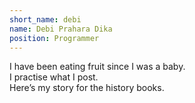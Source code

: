 ```yaml
---
short_name: debi
name: Debi Prahara Dika
position: Programmer
---
```

I have been eating fruit since I was a baby.<br>
I practise what I post.<br>
Here’s my story for the history books. 